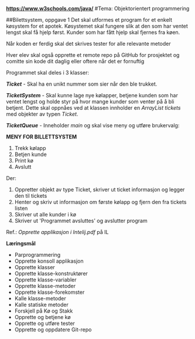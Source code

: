 **https://www.w3schools.com/java/**
#Tema: Objektorientert programmering

##Bilettsystem, oppgave 1
Det skal utformes et program for et enkelt køsystem for et apotek. Køsystemet skal fungere slik at den som har ventet lengst skal få hjelp først. Kunder som har fått hjelp skal fjernes fra køen.

Når koden er ferdig skal det skrives tester for alle relevante metoder

Hver elev skal også opprette et remote repo på GitHub for prosjektet og comitte sin kode dit daglig eller oftere når det er fornuftig

Programmet skal deles i 3 klasser:

***Ticket*** - Skal ha en unikt nummer som sier når den ble trukket.

***TicketSystem*** - Skal kunne lage nye kølapper, betjene kunden som har ventet lengst og holde styr på hvor mange kunder som venter på å bli betjent. Dette skal oppnåes ved at klassen innholder en *ArrayList tickets* med objekter av typen *Ticket*.

***TicketQueue*** - Inneholder *main* og skal vise meny og utføre brukervalg:   

**MENY FOR BILLETTSYSTEM**

1. Trekk kølapp
2. Betjen kunde
3. Print kø
4. Avslutt

Der:

1. Oppretter objekt av type Ticket, skriver ut ticket informasjon og legger den til tickets
2. Henter og skriv ut informasjon om første kølapp og fjern den fra tickets listen
3. Skriver ut alle kunder i kø
4. Skriver ut 'Programmet avsluttes' og avslutter program

Ref.: *Opprette applikasjon i Intelij.pdf* på IL

**Læringsmål**

- Parprogrammering
- Opprette konsoll applikasjon
- Opprette klasser
- Opprette klasse-konstruktører
- Opprette klasse-variabler
- Opprette klasse-metoder
- Opprette klasse-forekomster
- Kalle klasse-metoder
- Kalle statiske metoder
- Forskjell på Kø og Stakk
- Opprette og betjene kø
- Opprette og utføre tester
- Opprette og oppdatere Git-repo
